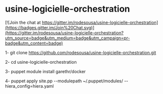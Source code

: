 # usine-logicielle-orchestration

[![Join the chat at https://gitter.im/rodesousa/usine-logicielle-orchestration](https://badges.gitter.im/Join%20Chat.svg)](https://gitter.im/rodesousa/usine-logicielle-orchestration?utm_source=badge&utm_medium=badge&utm_campaign=pr-badge&utm_content=badge)

1- git clone https://github.com/rodesousa/usine-logicielle-orchestration.git

2- cd usine-logicielle-orchestration

3- puppet module install garethr/docker

4- puppet apply site.pp --modulepath ~/.puppet/modules/ --hiera_config=hiera.yaml
